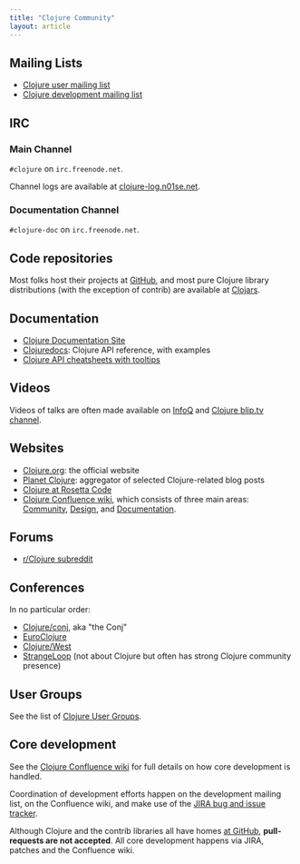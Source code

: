 ```yaml
---
title: "Clojure Community"
layout: article
---
```


## Mailing Lists

  * [Clojure user mailing list](https://groups.google.com/forum/?fromgroups#!forum/clojure)
  * [Clojure development mailing list](https://groups.google.com/forum/?fromgroups#!forum/clojure-dev)


## IRC

### Main Channel

`#clojure` on `irc.freenode.net`.

Channel logs are available at [clojure-log.n01se.net](http://clojure-log.n01se.net/).


### Documentation Channel

`#clojure-doc` on `irc.freenode.net`.


## Code repositories

Most folks host their projects at
[GitHub](https://github.com/languages/Clojure), and most pure Clojure
library distributions (with the exception of contrib) are available at
[Clojars](https://clojars.org/).


## Documentation

  * [Clojure Documentation Site](http://clojure-doc.org)
  * [Clojuredocs](http://clojuredocs.org/): Clojure API reference, with examples
  * [Clojure API cheatsheets with tooltips](http://jafingerhut.github.com/)


## Videos

Videos of talks are often made available on [InfoQ](http://www.infoq.com) and [Clojure blip.tv channel](http://blip.tv/clojure).


## Websites

  * [Clojure.org](http://clojure.org/): the official website
  * [Planet Clojure](http://planet.clojure.in/): aggregator of selected Clojure-related blog posts
  * [Clojure at Rosetta Code](http://rosettacode.org/wiki/Category:Clojure)
  * [Clojure Confluence wiki](http://dev.clojure.org/dashboard.action), which consists of three main areas:
    [Community](http://dev.clojure.org/display/community/Home),
    [Design](http://dev.clojure.org/display/design/Home), and
    [Documentation](http://dev.clojure.org/display/doc/Home).


## Forums

 * [r/Clojure subreddit](http://www.reddit.com/r/clojure)


## Conferences

In no particular order:

  * [Clojure/conj](http://clojure-conj.org/), aka "the Conj"
  * [EuroClojure](http://euroclojure.com/)
  * [Clojure/West](http://clojurewest.org/)
  * [StrangeLoop](https://thestrangeloop.com/) (not about Clojure but often has strong Clojure community presence)

## User Groups

See the list of [Clojure User Groups](http://dev.clojure.org/display/community/Clojure+User+Groups).


## Core development

See the [Clojure Confluence wiki](http://dev.clojure.org/display/design/Home) for full details on
how core development is handled.

Coordination of development efforts happen on the development mailing list, on the Confluence wiki,
and make use of the [JIRA bug and issue tracker](http://dev.clojure.org/jira/browse/CLJ).

Although Clojure and the contrib libraries all have homes [at GitHub](http://github.com/clojure),
**pull-requests are not accepted**. All core development happens via JIRA, patches and the Confluence wiki.
